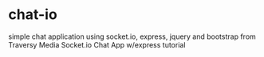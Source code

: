 # chat-io
simple chat application using socket.io, express, jquery and bootstrap
from Traversy Media Socket.io Chat App w/express tutorial

